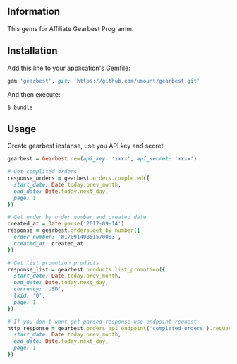 ## Information

This gems for Affiliate Gearbest Programm.

## Installation

Add this line to your application's Gemfile:

```ruby
gem 'gearbest', git: 'https://github.com/umount/gearbest.git'
```

And then execute:

```shell
$ bundle
```

## Usage

Create gearbest instanse, use you API key and secret

```ruby
gearbest = Gearbest.new(api_key: 'xxxx', api_secret: 'xxxx')

# Get complited orders
response_orders = gearbest.orders.completed({
  start_date: Date.today.prev_month,
  end_date: Date.today.next_day,
  page: 1
})

# Get order by order number and created date
created_at = Date.parse('2017-09-14')
response = gearbest.orders.get_by_number({
  order_number: 'W1709140851570083',
  created_at: created_at
})

# Get list promotion products
response_list = gearbest.products.list_promotion({
  start_date: Date.today.prev_month,
  end_date: Date.today.next_day,
  currency: 'USD',
  lkid: '0',
  page: 1
})

# If you don't want get parsed response use endpoint request
http_response = gearbest.orders.api_endpoint('completed-orders').request({
  start_date: Date.today.prev_month,
  end_date: Date.today.next_day,
  page: 1
})
```

